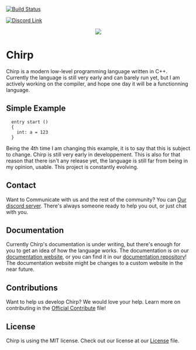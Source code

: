 [![Build Status](https://travis-ci.org/binkiklou/Chirp.svg?branch=master)](https://travis-ci.org/binkiklou/Chirp)

[![Discord Link](http://munchii.me/Data/Discord%20Button.svg)](https://discord.gg/8EeVJaS)

<p align = 'center'>
  <img src = 'https://camo.githubusercontent.com/641f171b8217bb22d5951086a25c7c7a037a106c/68747470733a2f2f63646e2e646973636f72646170702e636f6d2f6174746163686d656e74732f3530363135323839363631383935343831322f3538323035313338303737373435313534312f4368697270536d616c6c49636f6e2e706e67'>
</p>

# Chirp

Chirp is a modern low-level programming language written in C++. Currently the language is still very early and can barely run yet, but I am actively working on the compiler, and hope one day it will be a functionning language.


## Simple Example

```chirp
  entry start ()
  {
    int: a = 123
  }
```
Being the 4th time I am changing this example, it is to say that this is subject to change. Chirp is still very early in developpement.
This is also for that reason that there isn't any release yet, the language is still far from being in my opinion, usable.
This project is constantly evolving.



## Contact

Want to Communicate with us and the rest of the community? You can [Our discord server](https://discord.gg/8EeVJaS). There's always someone ready to help you out, or just chat with you.


## Documentation

Currently Chirp's documentation is under writing, but there's enough for you to get an idea of how the language works. The
documentation is on our [documentation website](https://binkiklou.github.io/Chirp-Website/#/), or you can find it in our [documentation repository](https://github.com/binkiklou/Chirp-Website)!
The documentation website might be changes to a custom website in the near future.



## Contributions

Want to help us develop Chirp? We would love your help.
Learn more on contributing in the [Official Contribute](Contributing.md) file!



## License

Chirp is using the MIT license. Check out our license at our [License](https://github.com/binkiklou/Chirp/blob/master/LICENSE) file.
